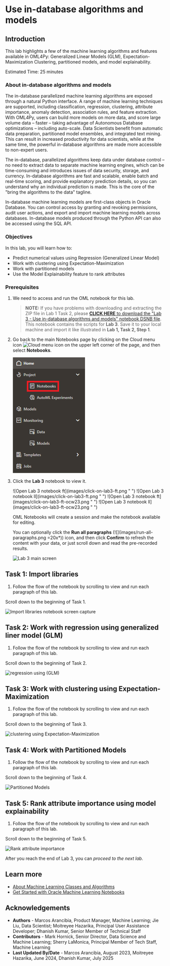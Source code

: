 # Use in-database algorithms and models

## Introduction
This lab highlights a few of the machine learning algorithms and features available in OML4Py: Generalized Linear Models (GLM), Expectation-Maximization Clustering, partitioned models, and model explainability.

Estimated Time: 25 minutes

### About in-database algorithms and models
The in-database parallelized machine learning algorithms are exposed through a natural Python interface. A range of machine learning techniques are supported, including classification, regression, clustering, attribute importance, anomaly detection, association rules, and feature extraction. With OML4Py, users can build more models on more data, and score large volume data – faster – taking advantage of Autonomous Database optimizations – including auto-scale. Data Scientists benefit from automatic data preparation, partitioned model ensembles, and integrated text mining. This can result in increased productivity for data scientists, while at the same time, the powerful in-database algorithms are made more accessible to non-expert users.

The in-database, parallelized algorithms keep data under database control – no need to extract data to separate machine learning engines, which can be time-consuming and introduces issues of data security, storage, and currency. In-database algorithms are fast and scalable, enable batch and real-time scoring, and provide explanatory prediction details, so you can understand why an individual prediction is made. This is the core of the "bring the algorithms to the data" tagline.

In-database machine learning models are first-class objects in Oracle Database. You can control access by granting and revoking permissions, audit user actions, and export and import machine learning models across databases. In-database models produced through the Python API can also be accessed using the SQL API.

### Objectives

In this lab, you will learn how to:
* Predict numerical values using Regression (Generalized Linear Model)
* Work with clustering using Expectation-Maximization
* Work with partitioned models
* Use the Model Explainability feature to rank attributes

### Prerequisites

1. We need to access and run the OML notebook for this lab.

    > **NOTE:** If you have problems with downloading and extracting the ZIP file in Lab 1 Task 2, please [**CLICK HERE** to download the "Lab 3 - Use in-database algorithms and models" notebook DSNB file](<./../notebooks/Lab 3 - Use in-database algorithms and models.dsnb?download=1>). This notebook contains the scripts for **Lab 3**. Save it to your local machine and import it like illustrated in **Lab 1, Task 2, Step 1**.

2. Go back to the main Notebooks page by clicking on the Cloud menu icon ![Cloud menu icon](images/cloud-menu-icon.png) on the upper left corner of the page, and then select **Notebooks**. 
   
   ![Go to main Notebooks](images/go-back-to-notebooks-rw.png " ")
   
3. Click the **Lab 3** notebook to view it.
   
   <if type="freetier">
   ![Open Lab 3 notebook ft](images/click-on-lab3-ft.png " ") </if>
   <if type="livelabs">
   ![Open Lab 3 notebook ll](images/click-on-lab3-ft.png " ") </if>
   <if type="freetier-ocw23">
   ![Open Lab 3 notebook ft](images/click-on-lab3-ft-ocw23.png " ") </if>
   <if type="livelabs-ocw23">
   ![Open Lab 3 notebook ll](images/click-on-lab3-ft-ocw23.png " ") </if>

   OML Notebooks will create a session and make the notebook available for editing.

   You can optionally click the **Run all paragraphs** (![](images/run-all-paragraphs.png =20x*)) icon, and then click **Confirm** to refresh the content with your data, or just scroll down and read the pre-recorded results.  

   ![Lab 3 main screen](images/lab3-main.png " ")

## Task 1: Import libraries
1. Follow the flow of the notebook by scrolling to view and run each paragraph of this lab.

  Scroll down to the beginning of Task 1.

  ![Import libraries notebook screen capture](images/lab3-task1.png " ")  

## Task 2: Work with regression using generalized liner model (GLM)
1. Follow the flow of the notebook by scrolling to view and run each paragraph of this lab.

  Scroll down to the beginning of Task 2.

  ![regression using (GLM)](images/lab3-task2.png " ")

## Task 3: Work with clustering using Expectation-Maximization
1. Follow the flow of the notebook by scrolling to view and run each paragraph of this lab.

  Scroll down to the beginning of Task 3.

  ![clustering using Expectation-Maximization](images/lab3-task3.png " ")

## Task 4: Work with Partitioned Models
1. Follow the flow of the notebook by scrolling to view and run each paragraph of this lab.

  Scroll down to the beginning of Task 4.

  ![Partitioned Models](images/lab3-task4.png " ")

## Task 5: Rank attribute importance using model explainability
1. Follow the flow of the notebook by scrolling to view and run each paragraph of this lab.

  Scroll down to the beginning of Task 5.

  ![Rank attribute importance](images/lab3-task5.png " ") 

After you reach the end of Lab 3, you can *proceed to the next lab*.

## Learn more

* [About Machine Learning Classes and Algorithms](https://docs.oracle.com/en/database/oracle/machine-learning/oml4py/2/mlpug/classes-that-provide-access-database-ml-algorithms1.html#GUID-00F8AF8F-6652-4161-BEEF-E737A68FB53C)
* [Get Started with Oracle Machine Learning Notebooks](https://docs.oracle.com/en/database/oracle/machine-learning/oml-notebooks/)

## Acknowledgements
* **Authors** - Marcos Arancibia, Product Manager, Machine Learning; Jie Liu, Data Scientist; Moitreyee Hazarika, Principal User Assistance Developer; Dhanish Kumar, Senior Member of Technical Staff
* **Contributors** -  Mark Hornick, Senior Director, Data Science and Machine Learning; Sherry LaMonica, Principal Member of Tech Staff, Machine Learning
* **Last Updated By/Date** -  Marcos Arancibia, August 2023, Moitreyee Hazarika, June 2024, Dhanish Kumar, July 2025
